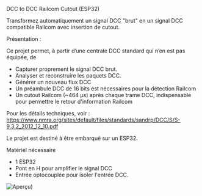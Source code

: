 DCC to DCC Railcom Cutout (ESP32)

Transformez automatiquement un signal DCC "brut" en un signal DCC compatible Railcom avec insertion de cutout.

Présentation :

Ce projet permet, à partir d’une centrale DCC standard qui n’en est pas équipée, de 
-	Capturer proprement le signal DCC brut.
-	Analyser et reconstruire les paquets DCC.
-	Générer un nouveau flux DCC
-	Un préambule DCC de 16 bits est nécessaires pour la détection Railcom
-	Un cutout Railcom (~464 µs) après chaque trame DCC, indispensable pour permettre le retour d'information Railcom

Pour les détails techniques, voir : https://www.nmra.org/sites/default/files/standards/sandrp/DCC/S/S-9.3.2_2012_12_10.pdf

Le projet est destiné à être embarqué sur un ESP32.

Matériel nécessaire
- 1 ESP32
- Pont en H pour amplifier le signal DCC
- Entrée optocouplée pour isoler l'entrée DCC.

![Aperçu]([https://dcc-ex.com/_images/dcc_interface_1.png]))



